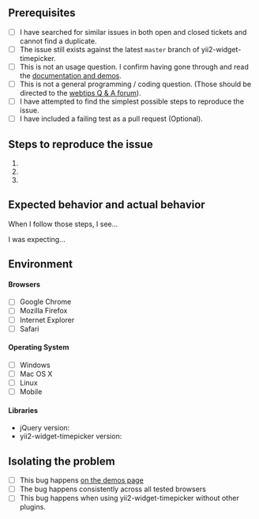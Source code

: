 ## Prerequisites

- [ ] I have searched for similar issues in both open and closed tickets and cannot find a duplicate.
- [ ] The issue still exists against the latest `master` branch of yii2-widget-timepicker.
- [ ] This is not an usage question. I confirm having gone through and read the [documentation and demos](http://demos.krajee.com/widget-details/timepicker).
- [ ] This is not a general programming / coding question. (Those should be directed to the [webtips Q & A forum](http://webtips.krajee.com/questions)).
- [ ] I have attempted to find the simplest possible steps to reproduce the issue.
- [ ] I have included a failing test as a pull request (Optional).

## Steps to reproduce the issue

1.
2.
3.

## Expected behavior and actual behavior

When I follow those steps, I see...

I was expecting...

## Environment

#### Browsers

- [ ] Google Chrome
- [ ] Mozilla Firefox
- [ ] Internet Explorer
- [ ] Safari

#### Operating System

- [ ] Windows
- [ ] Mac OS X
- [ ] Linux
- [ ] Mobile

#### Libraries

- jQuery version:
- yii2-widget-timepicker version:

## Isolating the problem

- [ ] This bug happens [on the demos page](https://demos.krajee.com/widget-details/timepicker)
- [ ] The bug happens consistently across all tested browsers
- [ ] This bug happens when using yii2-widget-timepicker without other plugins.